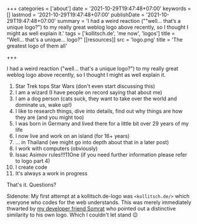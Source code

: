 +++
categories = ['about']
date = '2021-10-29T19:47:48+07:00'
keywords = []
lastmod = '2021-10-29T19:47:48+07:00'
publishDate = '2021-10-29T19:47:48+07:00'
summary = 'I had a weird reaction (""well… that’s a unique logo?") to my really great weblog logo above recently, so I thought I might as well explain it.'
tags = ['kollitsch.de', 'me now', 'logos']
title = "Well... that's a unique... logo?"
[[resources]]
src = 'logo.png'
title = 'The greatest logo of them all'


+++

I had a weird reaction ("well... that's a unique logo?") to my really great weblog logo above recently, so I thought I might as well explain it. 

1) Star Trek tops Star Wars (don't even start discussing this)
2) I am a wizard (I have people on record saying that about me)
3) I am a dog person (cats suck, they want to take over the world and dominate us, wake up!)
4) I like to research things, dive into details, find out why things are how they are (and you might too)
5) I was born in Germany and lived there for a little bit over 29 years of my life
6) I now live and work on an island (for 16+ years)
7) ... in Thailand (we might go into depth about that in a later post)
8) I work with computers (obviously)
9) Issac Asimov rules!!!11One (if you need further information please refer to logo part 4)
10) I create code
11) It's always a work in progress

That's it. Questions?

Sidenote: My first attempt at a kollitsch.de-logo was `<kollitsch.de/>` which everyone who codes for the web understands. This was merely immediately thwarted by [my developer friend Somrat](https://somrat.netlify.app/) who pointed out a distinctive similarity to his own logo. Which I couldn't let stand :wink:
